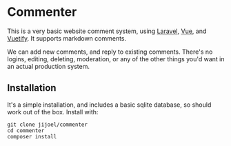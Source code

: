 Commenter
===============

This is a very basic website comment system, using [Laravel](https://laravel.com), [Vue](https://vuejs.org), and [Vuetify](https://vuetifyjs.com). It supports markdown comments.

We can add new comments, and reply to existing comments. There's no logins, editing, deleting, moderation, or any of the other things you'd want in an actual production system.

Installation
-------------
It's a simple installation, and includes a basic sqlite database, so should work out of the box. Install with:

    git clone jijoel/commenter
    cd commenter
    composer install

